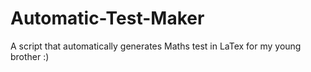 # Automatic-Test-Maker
A script that automatically generates Maths test in LaTex for my young brother :) 

